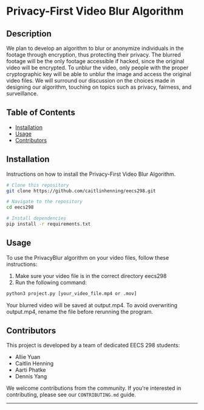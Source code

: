 # Privacy-First Video Blur Algorithm

## Description

We plan to develop an algorithm to blur or anonymize individuals in the footage through encryption, thus protecting their privacy. The blurred footage will be the only footage accessible if hacked, since the original video will be encrypted. To unblur the video, only people with the proper cryptographic key will be able to unblur the image and access the original video files. We will surround our discussion on the choices made in designing our algorithm, touching on topics such as privacy, fairness, and surveillance.

## Table of Contents

- [Installation](#installation)
- [Usage](#usage)
- [Contributors](#contributors)

## Installation

Instructions on how to install the Privacy-First Video Blur Algorithm.

```bash
# Clone this repository
git clone https://github.com/caitlinhenning/eecs298.git

# Navigate to the repository
cd eecs298

# Install dependencies
pip install -r requirements.txt
```
## Usage

To use the PrivacyBlur algorithm on your video files, follow these instructions:

1. Make sure your video file is in the correct directory eecs298
2. Run the following command:
```bash
python3 project.py [your_video_file.mp4 or .mov]
```
Your blurred video will be saved at output.mp4. To avoid overwriting output.mp4, rename the file before rerunning the program.

## Contributors

This project is developed by a team of dedicated EECS 298 students:

- Allie Yuan
- Caitlin Henning
- Aarti Phatke
- Dennis Yang

We welcome contributions from the community. If you're interested in contributing, please see our `CONTRIBUTING.md` guide.

---
